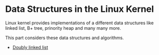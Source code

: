 Data Structures in the Linux Kernel
========================================================================

Linux kernel provides implementations of a different data structures like linked list, B+ tree, prinority heap and many many more.

This part considers these data structures and algorithms.

  * [Doubly linked list](https://github.com/0xAX/linux-insides/blob/master/DataStructures/dlist.md)
